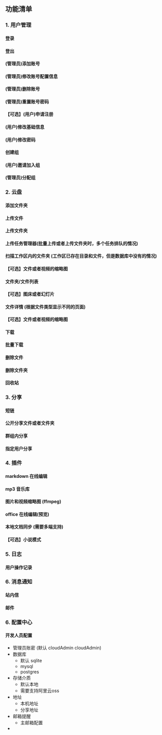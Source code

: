 ## 功能清单

### 1. 用户管理
#### 登录
#### 登出
#### (管理员)添加账号
#### (管理员)修改账号配置信息
#### (管理员)删除账号
#### (管理员)重置账号密码
#### 【可选】(用户)申请注册
#### (用户)修改基础信息
#### (用户)修改密码
#### 创建组
#### (用户)邀请加入组
#### (管理员)分配组

### 2. 云盘
#### 添加文件夹
#### 上传文件
#### 上传文件夹
#### 上传任务管理器(批量上传或者上传文件夹时，多个任务排队的情况)
#### 扫描工作区内的文件夹 (工作区已存在目录和文件，但是数据库中没有的情况)
#### 【可选】文件或者视频的缩略图
#### 文件夹/文件列表
#### 【可选】图床或者幻灯片
#### 文件详情 (根据文件类型显示不同的页面) 
#### 【可选】文件或者视频的缩略图 
#### 下载
#### 批量下载
#### 删除文件
#### 删除文件夹
#### 回收站

### 3. 分享
#### 短链
#### 公开分享文件或者文件夹
#### 群组内分享
#### 指定用户分享

### 4. 插件
#### markdown 在线编辑
#### mp3 音乐库
#### 图片和视频缩略图 (ffmpeg)
#### office 在线编辑(预览)
#### 本地文档同步 (需要多端支持)
#### 【可选】小说模式

### 5. 日志
#### 用户操作记录

### 6. 消息通知
#### 站内信
#### 邮件


### 6. 配置中心
#### 开发人员配置
- 管理员账密 (默认 cloudAdmin cloudAdmin)
- 数据库
  - 默认 sqlite
  - mysql
  - postgres
- 存储介质
  - 默认本地
  - 需要支持阿里云oss
- 地址
  - 本机地址
  - 分享地址
- 邮箱提醒
  - 主邮箱配置
- 

